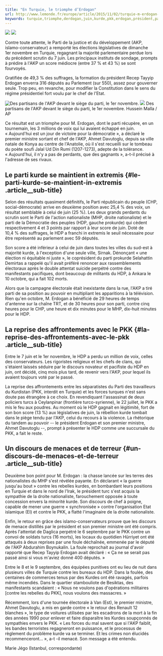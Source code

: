 ```yaml
---
title: "En Turquie, le triomphe d’Erdogan"
url: http://www.lemonde.fr/europe/article/2015/11/02/turquie-m-erdogan-retrouve-sa-majorite-absolue-au-parlement_4801062_3214.html
keywords: turquie,triomphe,derdogan,juin,kurde,pkk,erdogan,président,parti,hdp,lakp,score
---
```

![](https://img.lemde.fr/2015/11/02/0/0/531/329/688/0/60/0/11b50b8_18513-217fjz.png) ![](https://img.lemde.fr/2015/11/02/0/0/531/329/688/0/60/0/11b50b8_18513-217fjz.png)

Contre toute attente, le Parti de la justice et du développement (AKP, islamo-conservateur) a remporté les élections législatives de dimanche 1er novembre en Turquie, regagnant la majorité parlementaire perdue lors du précédent scrutin du 7 juin. Les principaux instituts de sondage, prompts à prédire à l'AKP un score médiocre (entre 37 % et 43 %) se sont fourvoyés.

Gratifiée de 49,3 % des suffrages, la formation du président Recep Tayyip Erdogan enverra 316 députés au Parlement (sur 550), assez pour gouverner seule. Trop peu, en revanche, pour modifier la Constitution dans le sens du régime présidentiel fort voulu par le chef de l'Etat.

![Des partisans de l\'AKP devant le siège du parti, le 1er novembre.](https://img.lemde.fr/2015/11/01/0/0/4152/2888/688/0/60/0/1033ff3_44a0094a466b41b3a16fedb488e9bb48-44a0094a466b41b3a16fedb488e9bb48-0.jpg) ![](https://img.lemde.fr/2015/11/01/0/0/4152/2888/688/0/60/0/1033ff3_44a0094a466b41b3a16fedb488e9bb48-44a0094a466b41b3a16fedb488e9bb48-0.jpg) Des partisans de l\'AKP devant le siège du parti, le 1er novembre. Hussein Malla / AP

Ce résultat est un triomphe pour M. Erdogan, dont le parti récupère, en un tournemain, les 3 millions de voix qui lui avaient échappé en juin. « Aujourd'hui est un jour de victoire pour la démocratie », a déclaré le premier ministre sortant et chef de l'AKP, Ahmet Davutoglu, depuis sa ville natale de Konya au centre de l'Anatolie, où il s'est recueilli sur le tombeau du poète soufi Jalal Ud Din Rumi (1207-1273), adepte de la tolérance. « Aujourd'hui, il n'y a pas de perdants, que des gagnants », a-t-il précisé à l'adresse de ses rivaux.

Le parti kurde se maintient in extremis {#le-parti-kurde-se-maintient-in-extremis .article__sub-title}
---------------------------------------

Selon des résultats quasiment définitifs, le Parti républicain du peuple (CHP, social-démocrate) arrive en deuxième position avec 25,4 % des voix, un résultat semblable à celui de juin (25 %). Les deux grands perdants du scrutin sont le Parti de l'action nationaliste (MHP, droite nationaliste) et le parti de la Démocratie des peuples (HDP, gauche prokurde) qui cèdent respectivement 4 et 3 points par rapport à leur score de juin. Doté de 10,4 % des suffrages, le HDP a franchi in extremis le seuil nécessaire pour être représenté au parlement avec 59 députés.

Son score a été inférieur à celui de juin dans toutes les villes du sud-est à majorité kurde, à l'exception d'une seule ville, Sirnak. Dénonçant « une élection ni équitable ni juste », le coprésident du parti prokurde Selahattin Demirtas a rappelé qu'il avait préféré renoncer aux rassemblements électoraux après le double attentat suicide perpétré contre des manifestants pacifiques, dont beaucoup de militants du HDP, à Ankara le 10 octobre, qui a fait 102 morts.

Alors que la campagne électorale était inexistante dans la rue, l'AKP a tiré parti de sa position au pouvoir en multipliant les apparitions à la télévision. Rien qu'en octobre, M. Erdogan a bénéficié de 29 heures de temps d'antenne sur la chaîne TRT, et de 30 heures pour son parti, contre cinq heures pour le CHP, une heure et dix minutes pour le MHP, dix-huit minutes pour le HDP.

La reprise des affrontements avec le PKK {#la-reprise-des-affrontements-avec-le-pkk .article__sub-title}
----------------------------------------

Entre le 7 juin et le 1er novembre, le HDP a perdu un million de voix, celles des conservateurs. Les rigoristes religieux et les chefs de clans, qui s'étaient laissés séduire par le discours novateur et pacifiste du HDP en juin, ont décidé, cinq mois plus tard, de revenir vers l'AKP, pour lequel ils avaient toujours voté par le passé.

La reprise des affrontements entre les séparatistes du Parti des travailleurs du Kurdistan (PKK, interdit en Turquie) et les forces turques n'est sans doute pas étrangère à ce choix. En revendiquant l'assassinat de deux policiers turcs à Ceylanpinar (frontière turco-syrienne), le 22 juillet, le PKK a mis le feu aux poudres. Au moment où le HDP gagnait en légitimité, fort de son bon score (13 %) aux législatives de juin, la rébellion kurde tombait dans le piège tendu par l'AKP, celui du recours à la violence. La rhétorique du tandem au pouvoir -- le président Erdogan et son premier ministre, Ahmet Davutoglu --, prompt à présenter le HDP comme une succursale du PKK, a fait le reste.

Un discours de menaces et de terreur {#un-discours-de-menaces-et-de-terreur .article__sub-title}
------------------------------------

Deuxième bon point pour M. Erdogan : la chasse lancée sur les terres des nationalistes du MHP s'est révélée payante. En déclarant « la guerre jusqu'au bout » contre les rebelles kurdes, en bombardant leurs positions en Turquie et dans le nord de l'Irak, le président turc s'est acquis la sympathie de la droite nationaliste, farouchement opposée à toute concession envers la minorité kurde. Son discours de chef à poigne, capable de mener une guerre « synchronisée » contre l'organisation Etat islamique (EI) et contre le PKK, a flatté l'imaginaire de la droite nationaliste.

Enfin, le retour en grâce des islamo-conservateurs prouve que les discours de menace distillés par le président et son premier ministre ont été compris. Après l'attentat de Daglica perpétré le 6 septembre par le PKK contre un convoi de soldats turcs (16 morts), les locaux du quotidien Hürriyet ont été attaqués à deux reprises par une foule déchaînée, emmenée par le député de l'AKP Abdurahim Boynukalin. La foule reprochait au journal d'avoir rapporté que Recep Tayyip Erdogan avait déclaré : « Ça ne se serait pas passé ainsi si vous m'aviez donné 400 députés. »

Entre le 8 et le 9 septembre, des équipées punitives ont eu lieu de nuit dans plusieurs villes de Turquie contre les bureaux du HDP. Dans la foulée, des centaines de commerces tenus par des Kurdes ont été ravagés, parfois même incendiés. Dans le quartier stambouliote de Besiktas, des manifestants scandaient : « Nous ne voulons pas d'opérations militaires \[contre les rebelles du PKK\], nous voulons des massacres. »

Récemment, lors d'une tournée électorale à Van (Est), le premier ministre, Ahmet Davutoglu, a mis en garde contre « le retour des Renault 12 blanches », le type de voitures utilisées par les escadrons de la mort à la fin des années 1990 pour enlever et faire disparaître les Kurdes soupçonnés de sympathies envers le PKK. « Les forces du mal savent que si l'AKP faiblit, les bandes terroristes regagneront en puissance, et le processus de règlement du problème kurde va se terminer. Et les crimes non élucidés recommenceront... », a-t -il menacé. Son message a été entendu.

Marie Jégo (Istanbul, correspondante)
